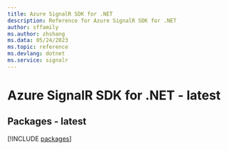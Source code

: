 ```yaml
---
title: Azure SignalR SDK for .NET
description: Reference for Azure SignalR SDK for .NET
author: sffamily
ms.author: zhshang
ms.data: 05/24/2023
ms.topic: reference
ms.devlang: dotnet
ms.service: signalr
---
```

# Azure SignalR SDK for .NET - latest
## Packages - latest
[!INCLUDE [packages](signalr-index.md)]